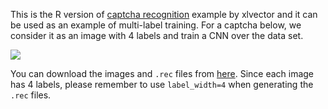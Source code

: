 This is the R version of [captcha recognition](http://blog.xlvector.net/2016-05/mxnet-ocr-cnn/) example by xlvector and it can be used as an example of multi-label training. For a captcha below, we consider it as an image with 4 labels and train a CNN over the data set.

![](captcha_example.png)

You can download the images and `.rec` files from [here](https://apache-mxnet.s3-accelerate.dualstack.amazonaws.com/R/data/captcha_example.zip). Since each image has 4 labels, please remember to use `label_width=4` when generating the `.rec` files.
